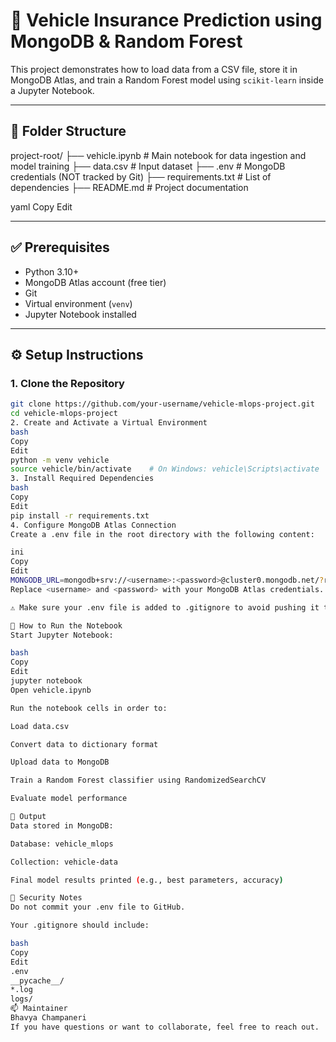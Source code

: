 

# 🚗 Vehicle Insurance Prediction using MongoDB & Random Forest

This project demonstrates how to load data from a CSV file, store it in MongoDB Atlas, and train a Random Forest model using `scikit-learn` inside a Jupyter Notebook.

---

## 📁 Folder Structure

project-root/
├── vehicle.ipynb # Main notebook for data ingestion and model training
├── data.csv # Input dataset
├── .env # MongoDB credentials (NOT tracked by Git)
├── requirements.txt # List of dependencies
├── README.md # Project documentation

yaml
Copy
Edit

---

## ✅ Prerequisites

- Python 3.10+
- MongoDB Atlas account (free tier)
- Git
- Virtual environment (`venv`)
- Jupyter Notebook installed

---

## ⚙️ Setup Instructions

### 1. Clone the Repository
```bash
git clone https://github.com/your-username/vehicle-mlops-project.git
cd vehicle-mlops-project
2. Create and Activate a Virtual Environment
bash
Copy
Edit
python -m venv vehicle
source vehicle/bin/activate    # On Windows: vehicle\Scripts\activate
3. Install Required Dependencies
bash
Copy
Edit
pip install -r requirements.txt
4. Configure MongoDB Atlas Connection
Create a .env file in the root directory with the following content:

ini
Copy
Edit
MONGODB_URL=mongodb+srv://<username>:<password>@cluster0.mongodb.net/?retryWrites=true&w=majority&appName=Cluster0
Replace <username> and <password> with your MongoDB Atlas credentials.

⚠️ Make sure your .env file is added to .gitignore to avoid pushing it to GitHub.

🚀 How to Run the Notebook
Start Jupyter Notebook:

bash
Copy
Edit
jupyter notebook
Open vehicle.ipynb

Run the notebook cells in order to:

Load data.csv

Convert data to dictionary format

Upload data to MongoDB

Train a Random Forest classifier using RandomizedSearchCV

Evaluate model performance

🧪 Output
Data stored in MongoDB:

Database: vehicle_mlops

Collection: vehicle-data

Final model results printed (e.g., best parameters, accuracy)

🔐 Security Notes
Do not commit your .env file to GitHub.

Your .gitignore should include:

bash
Copy
Edit
.env
__pycache__/
*.log
logs/
📫 Maintainer
Bhavya Champaneri
If you have questions or want to collaborate, feel free to reach out.
